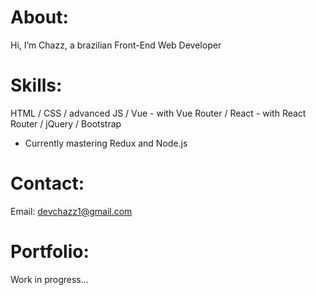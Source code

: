 # About:
Hi, I’m Chazz, a brazilian Front-End Web Developer

# Skills: 
HTML / CSS / advanced JS / Vue - with Vue Router / React - with React Router / jQuery / Bootstrap

- Currently mastering Redux and Node.js

# Contact:
Email: devchazz1@gmail.com

# Portfolio:
Work in progress...
<!---
devchazz/devchazz is a ✨ special ✨ repository because its `README.md` (this file) appears on your GitHub profile.
You can click the Preview link to take a look at your changes.
--->
